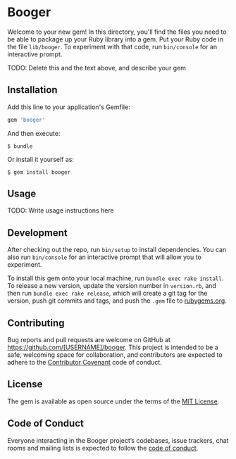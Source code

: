 # Booger

Welcome to your new gem! In this directory, you'll find the files you need to be able to package up your Ruby library into a gem. Put your Ruby code in the file `lib/booger`. To experiment with that code, run `bin/console` for an interactive prompt.

TODO: Delete this and the text above, and describe your gem

## Installation

Add this line to your application's Gemfile:

```ruby
gem 'booger'
```

And then execute:

    $ bundle

Or install it yourself as:

    $ gem install booger

## Usage

TODO: Write usage instructions here

## Development

After checking out the repo, run `bin/setup` to install dependencies. You can also run `bin/console` for an interactive prompt that will allow you to experiment.

To install this gem onto your local machine, run `bundle exec rake install`. To release a new version, update the version number in `version.rb`, and then run `bundle exec rake release`, which will create a git tag for the version, push git commits and tags, and push the `.gem` file to [rubygems.org](https://rubygems.org).

## Contributing

Bug reports and pull requests are welcome on GitHub at https://github.com/[USERNAME]/booger. This project is intended to be a safe, welcoming space for collaboration, and contributors are expected to adhere to the [Contributor Covenant](http://contributor-covenant.org) code of conduct.

## License

The gem is available as open source under the terms of the [MIT License](https://opensource.org/licenses/MIT).

## Code of Conduct

Everyone interacting in the Booger project’s codebases, issue trackers, chat rooms and mailing lists is expected to follow the [code of conduct](https://github.com/[USERNAME]/booger/blob/master/CODE_OF_CONDUCT.md).

